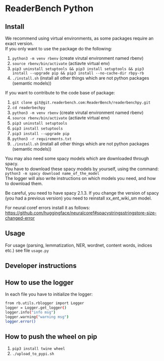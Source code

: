 # ReaderBench Python

## Install
We recommend using virtual environments, as some packages require an exact version.   
If you only want to use the package do the following:

1. `python3 -m venv rbenv` (create virutal environment named rbenv)
2. `source rbenv/bin/activate` (actiavte virtual env)
3. `pip3 uninstall setuptools && pip3 install setuptools && pip3 install --upgrade pip && pip3 install --no-cache-dir rbpy-rb`
4. `./install.sh` (install all other things which are not python packages (semantic models))

If you want to contribute to the code base of package:
1. `git clone git@git.readerbench.com:ReaderBench/readerbenchpy.git` 
2. `cd readerbechpy`
3. `python3 -m venv rbenv` (create virutal environment named rbenv)
4. `source rbenv/bin/activate` (actiavte virtual env)
3. `pip3 uninstall setuptools`
4. `pip3 install setuptools`
5. `pip3 install --upgrade pip`
5. `python3 -r requirements.txt` 
6. `./install.sh` (install all other things which are not python packages (semantic models))

You may also need some spacy models which are downloaded through spacy.     
You have to download these spacy models by yourself, using the command:    
`python3 -m spacy download name_of_the_model`   
The logger will also write instructions on which models you need, and how to download them.  

Be careful, you need to have spacy 2.1.3. 
If you change the version of spacy (you had a previous version) you need to reinstall xx_ent_wiki_sm model.

For neural coref errors install it as follows: https://github.com/huggingface/neuralcoref#spacystringsstringstore-size-changed-error

## Usage
For usage (parsing, lemmatization, NER, wordnet, content words, indices etc.)  see file `usage.py`

## Developer instructions

## How to use the logger
In each file you have to initialize the logger:  
```sh
from rb.utils.rblogger import Logger  
logger = Logger.get_logger() 
logger.info("info msg")
logger.warning("warning msg")  
logger.error()
```
## How to push the wheel on pip
1. `pip3 install twine wheel`
2. `./upload_to_pypi.sh`

